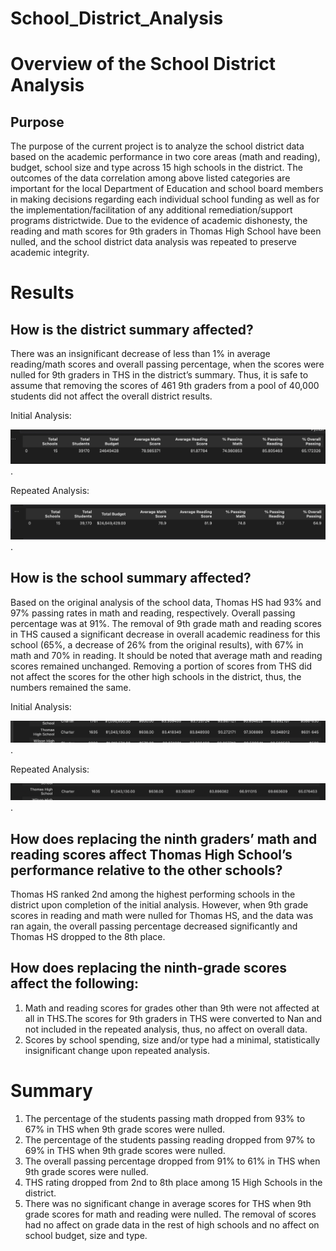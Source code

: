 # School_District_Analysis

# Overview of the School District Analysis

## Purpose
The purpose of the current project is to analyze the school district data based on the academic performance in two core areas (math and reading), budget, school size and type across 15 high schools in the district. The outcomes of the data correlation among above listed categories are important for the local Department of Education and school board members in making decisions regarding each individual school funding as well as for the implementation/facilitation of any additional remediation/support programs districtwide.
Due to the evidence of academic dishonesty, the reading and math scores for 9th graders in Thomas High School have been nulled, and the school district data analysis was repeated to preserve academic integrity. 

# Results

## How is the district summary affected?

There was an insignificant decrease of less than 1% in average reading/math scores and overall passing percentage, when the scores were nulled for 9th graders in THS in the district’s summary. Thus, it is safe to assume that removing the scores of 461 9th graders from a pool of 40,000 students did not affect the overall district results. 

Initial Analysis:

![Initial_district_summary](Resources/Initial_district_summary.png).

Repeated Analysis:

![Repeated_district_summary](Resources/Repeated_district_summary.png).

## How is the school summary affected?

Based on the original analysis of the school data, Thomas HS had 93% and 97% passing rates in math and reading, respectively. Overall passing percentage was at 91%. The removal of 9th grade math and reading scores in THS caused a significant decrease in overall academic readiness for this school (65%, a decrease of 26% from the original results), with 67% in math and 70% in reading. It should be noted that average math and reading scores remained unchanged. Removing a portion of scores from THS did not affect the scores for the other high schools in the district, thus, the numbers remained the same. 

Initial Analysis:

![Initial_school_summary](Resources/Initial_school_summary.png).

Repeated Analysis:

![Repeated_school_summary](Resources/Repeated_school_summary.png).

## How does replacing the ninth graders’ math and reading scores affect Thomas High School’s performance relative to the other schools?

Thomas HS ranked 2nd among the highest performing schools in the district upon completion of the initial analysis. However, when 9th grade scores in reading and math were nulled for Thomas HS, and the data was ran again, the overall passing percentage decreased significantly and Thomas HS dropped to the 8th place. 


## How does replacing the ninth-grade scores affect the following:
	
  1. Math and reading scores for grades other than 9th were not affected at all in THS.The scores for 9th graders in THS were converted to Nan and not          included in the repeated analysis, thus, no affect on overall data.
  2. Scores by school spending, size and/or type had a minimal, statistically insignificant change upon repeated analysis. 

# Summary

  1. The percentage of the students passing math dropped from 93% to 67% in THS when 9th grade scores were nulled.
  2. The percentage of the students passing reading dropped from 97% to 69% in THS when 9th grade scores were nulled.
  3. The overall passing percentage dropped from 91% to 61% in THS when 9th grade scores were nulled.
  4. THS rating dropped from 2nd to 8th place among 15 High Schools in the district. 
  5. There was no significant change in average scores for THS when 9th grade scores for math and reading were nulled. The removal of scores had no affect      on grade data in the rest of high schools and no affect on school budget, size and type. 



